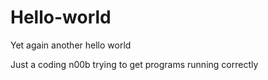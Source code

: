 # Hello-world
Yet again another hello world 

Just a coding n00b trying to get programs running correctly
